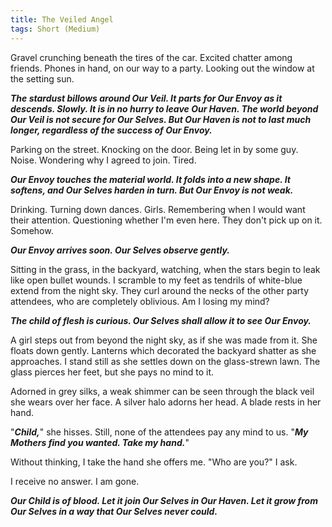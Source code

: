 ```yaml
---
title: The Veiled Angel
tags: Short (Medium)
---
```


Gravel crunching beneath the tires of the car. Excited chatter among friends. 
Phones in hand, on our way to a party. Looking out the window at the setting sun.
<!--more-->

***The stardust billows around Our Veil. It parts for Our Envoy as it descends. Slowly. 
It is in no hurry to leave Our Haven. The world beyond Our Veil is not secure for Our Selves. 
But Our Haven is not to last much longer, regardless of the success of Our Envoy.***

Parking on the street. Knocking on the door. Being let in by some guy. 
Noise. Wondering why I agreed to join. Tired.

***Our Envoy touches the material world. It folds into a new shape. 
It softens, and Our Selves harden in turn. But Our Envoy is not weak.***

Drinking. Turning down dances. Girls. Remembering when I would want their attention. 
Questioning whether I'm even here. They don't pick up on it. Somehow.

***Our Envoy arrives soon. Our Selves observe gently.***

Sitting in the grass, in the backyard, watching, when the stars begin to leak like open bullet wounds. 
I scramble to my feet as tendrils of white-blue extend from the night sky. They curl around the necks of the other party attendees, 
who are completely oblivious. Am I losing my mind?

***The child of flesh is curious. Our Selves shall allow it to see Our Envoy.***

A girl steps out from beyond the night sky, as if she was made from it. 
She floats down gently. Lanterns which decorated the backyard shatter as she approaches. 
I stand still as she settles down on the glass-strewn lawn. The glass pierces her feet, but she pays no mind to it. 

Adorned in grey silks, a weak shimmer can be seen through the black veil she wears over her face. 
A silver halo adorns her head. A blade rests in her hand.

"***Child,***" she hisses. Still, none of the attendees pay any mind to us. "***My Mothers find you wanted. Take my hand.***"

Without thinking, I take the hand she offers me. "Who are you?" I ask.

I receive no answer. I am gone.

***Our Child is of blood. Let it join Our Selves in Our Haven. Let it grow from Our Selves in a way that Our Selves never could.***
